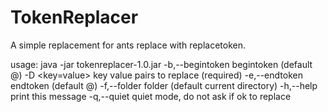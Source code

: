 TokenReplacer
=============

A simple replacement for ants replace with replacetoken.

usage: java -jar tokenreplacer-1.0.jar
-b,--begintoken <arg>   begintoken (default @)
-D <key=value>          key value pairs to replace (required)
-e,--endtoken <arg>     endtoken (default @)
-f,--folder <arg>       folder (default current directory)
-h,--help               print this message
-q,--quiet              quiet mode, do not ask if ok to replace
